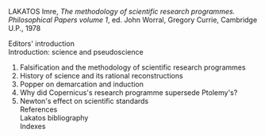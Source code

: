LAKATOS Imre, _The methodology of scientific research programmes. Philosophical Papers volume 1_, ed. John Worral, Gregory Currie, Cambridge U.P., 1978


Editors' introduction  
Introduction: science and pseudoscience  
1. Falsification and the methodology of scientific research programmes  
2. History of science and its rational reconstructions  
3. Popper on demarcation and induction  
4. Why did Copernicus's research programme supersede Ptolemy's?  
5. Newton's effect on scientific standards  
References  
Lakatos bibliography  
Indexes
